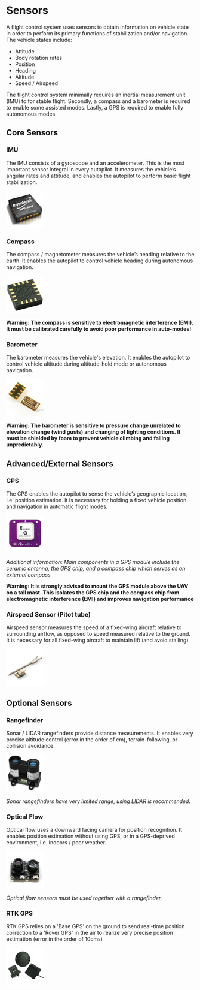 # Sensors

A flight control system uses sensors to obtain information on vehicle state in order to perform its primary functions of stabilization and/or navigation. The vehicle states include:

* Attitude
* Body rotation rates
* Position
* Heading
* Altitude
* Speed / Airspeed

The flight control system minimally requires an inertial measurement unit (IMU) to for stable flight. Secondly, a compass and a barometer is required to enable some assisted modes. Lastly, a GPS is required to enable fully autonomous modes.

## Core Sensors

### IMU
The IMU consists of a gyroscope and an accelerometer. This is the most important sensor integral in every autopilot. It measures the vehicle’s angular rates and attitude, and enables the autopilot to perform basic flight stabilization.


![MPU6000: Commonly used IMU chip known for ruggedness](/img/sensors/MPU.png)

### Compass
The compass / magnetometer measures the vehicle’s heading relative to the earth. It enables the autopilot to control vehicle heading during autonomous navigation.


![HMC5883L: Very reliable and widely-used compass chip, but recently deprecated](/img/sensors/HMC.png)

__Warning: The compass is sensitive to electromagnetic interference (EMI). It must be calibrated carefully to avoid poor performance in auto-modes!__

### Barometer
The barometer measures the vehicle's elevation. It enables the autopilot to control vehicle altitude during altitude-hold mode or autonomous navigation.


![MS5611: Notable high-precision barometer chip](/img/sensors/MS.png)

__Warning: The barometer is sensitive to pressure change unrelated to elevation change (wind gusts) and changing of lighting conditions. It must be shielded by foam to prevent vehicle climbing and falling unpredictably.__

## Advanced/External Sensors

### GPS 
The GPS enables the autopilot to sense the vehicle’s geographic location, i.e. position estimation. It is necessary for holding a fixed vehicle position and navigation in automatic flight modes.


![mRo M8N GPS](/img/sensors/GPS.png)

*Additional information: Main components in a GPS module include the ceramic antenna, the GPS chip, and a compass chip which serves as an external compass*

__Warning: It is strongly advised to mount the GPS module above the UAV on a tall mast. This isolates the GPS chip and the compass chip from electromagnetic interference (EMI) and improves navigation performance__

### Airspeed Sensor (Pitot tube)
Airspeed sensor measures the speed of a fixed-wing aircraft relative to surrounding airflow, as opposed to speed measured relative to the ground. It is necessary for all fixed-wing aircraft to maintain lift (and avoid stalling)


![Airspeed sensor and pitot tube](/img/sensors/AIRSPD.png)

## Optional Sensors
### Rangefinder
Sonar / LIDAR rangefinders provide distance measurements. It enables very precise altitude control (error in the order of cm), terrain-following, or collision avoidance.

![LIDAR-lite](/img/sensors/LIDAR.png)

*Sonar rangefinders have very limited range, using LIDAR is recommended.*

### Optical Flow
Optical flow uses a downward facing camera for position recognition. It enables position estimation without using GPS, or in a GPS-deprived environment, i.e. indoors / poor weather.


![PX4FLow](/img/sensors/OpFlow.png)

*Optical flow sensors must be used together with a rangefinder.*

### RTK GPS
RTK GPS relies on a 'Base GPS' on the ground to send real-time position correction to a 'Rover GPS' in the air to realize very precise position estimation (error in the order of 10cms)

![RTK_GPS](/img/sensors/RTKGPS.png)